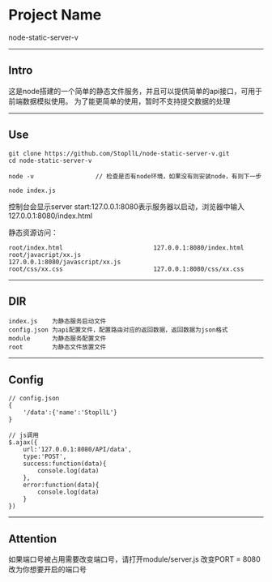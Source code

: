 # Project Name

node-static-server-v

***
## Intro

这是node搭建的一个简单的静态文件服务，并且可以提供简单的api接口，可用于前端数据模拟使用。
为了能更简单的使用，暂时不支持提交数据的处理

***
## Use

	git clone https://github.com/StopllL/node-static-server-v.git
	cd node-static-server-v

	node -v 				// 检查是否有node环境，如果没有则安装node，有则下一步

	node index.js

控制台会显示server start:127.0.0.1:8080表示服务器以启动，浏览器中输入 127.0.0.1:8080/index.html

静态资源访问：

	root/index.html							127.0.0.1:8080/index.html
	root/javacript/xx.js						127.0.0.1:8080/javascript/xx.js
	root/css/xx.css							127.0.0.1:8080/css/xx.css

***
## DIR

	index.js	为静态服务启动文件
	config.json	为api配置文件，配置路由对应的返回数据，返回数据为json格式
	module		为静态服务配置文件
	root		为静态文件放置文件


***
## Config
	
	// config.json
	{
		'/data':{'name':'StopllL'}
	}

	// js调用
	$.ajax({
		url:'127.0.0.1:8080/API/data',
		type:'POST',
		success:function(data){
			console.log(data)
		},
		error:function(data){
			console.log(data)
		}
	})


***
## Attention

如果端口号被占用需要改变端口号，请打开module/server.js  改变PORT = 8080改为你想要开启的端口号
